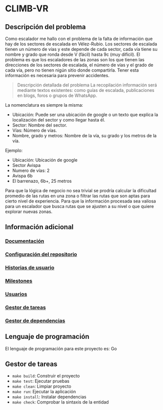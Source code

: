 # CLIMB-VR
## Descripción del problema
Como escalador me hallo con el problema de la falta de información que hay de los sectores de escalada en Vélez-Rubio.
Los sectores de escalada tienen un número de vías y este depende de cada sector, cada vía tiene su nombre y grado que ronda desde V (fácil) hasta 9c (muy difícil).
El problema es que los escaladores de las zonas son los que tienen las direcciones de los sectores de escalada, el número de vías y el grado de cada vía, pero no tienen nigún sitio donde compartirla.
Tener esta información es necesaria para prevenir accidentes.

> Descripción detallada del problema
La recopilación información será mediante textos existentes: como guías de escalada, publicaciones en blogs, foros o grupos de WhatsApp.

La nomenclatura es siempre la misma:
- Ubicación: Puede ser una ubicación de google o un texto que explica la localización del sector y como llegar hasta él. 
- Sector: Nombre del sector.
- Vías: Número de vías.
- Nombre, grado y metros: Nombre de la vía, su grado y los metros de la vía.
  
Ejemplo:
- Ubicación: Ubicación de google
- Sector Avispa
- Numero de vías: 2
- Avispa 6b
- El barrenazo, 6b+, 25 metros

Para que la lógica de negocio no sea trivial se prodría calcular la dificultad promedio de las rutas en una zona o filtrar las rutas que son aptas para cierto nivel de experiencia. Para que la información procesada sea valiosa para un escalador que busca rutas que se ajusten a su nivel o que quiere explorar nuevas zonas.

## Información adicional
### **[Documentación](https://github.com/FabriConde/CLIMB-VR/tree/main/docs)**
### **[Configuración del repositorio](https://github.com/FabriConde/CLIMB-VR/tree/main/docs/config)**
### **[Historias de usuario](https://github.com/FabriConde/IV-2024-2025/blob/objetivo_1/docs/historias-usuario.md)**
### **[Milestones](https://github.com/FabriConde/IV-2024-2025/blob/objetivo_1/docs/milestones.md)**
### **[Usuarios](https://github.com/FabriConde/IV-2024-2025/blob/objetivo_1/docs/user-journey.md)**
### **[Gestor de tareas](https://github.com/FabriConde/IV-2024-2025/blob/objetivo_1/docs/gestor-tareas.md)**
### **[Gestor de dependencias](https://github.com/FabriConde/IV-2024-2025/blob/objetivo_1/docs/gestor-dependencias.md)**

## Lenguaje de programación
El lenguaje de programación para este proyecto es: Go

## Gestor de tareas
- `make build`: Construir el proyecto
- `make test`: Ejecutar pruebas
- `make clean`: Limpiar proyecto
- `make run`: Ejecutar la aplicación
- `make install`: Instalar dependencias
- `make check`: Comprobar la sintaxis de la entidad 

